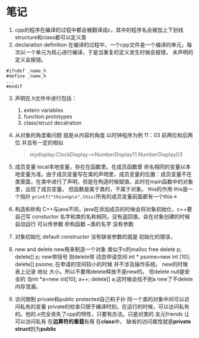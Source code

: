 # 笔记
1. cpp的程序在编译的过程中都会被翻译成c，其中的程序名会被加上下划线 structure和class都可以定义类
2. declaration definition 在编译的过程中，一个cpp文件是一个编译的单元，每次以一个单元为核心进行编译，于是当重复的定义发生时候会报错， 未声明的定义会报错。
```
#ifndef _name_h
#define _name_h
...
#endif
```
3. 声明在.h文件中进行包括：
   1. extern variables
   2. function prototypes
   3. class/struct decalration
4. 从对象的角度看问题 就是从内容的角度 以时钟程序为例
   11：03 前两位和后两位 并且有一定的相似
   >mydisplay:ClockDisplay-->NumberDisplay11 NumberDisplay03


5. 成员变量 local本地变量，存在在函数里。在成员函数里 命名相同的变量以本地变量为准。由于成员变量写在类的声明里，成员变量的位置：成员变量不在类里面，在类中进行了声明，但是在构造时候赋值，此时在main函数中的对象里，出现了成员变量。
   但函数是属于类的，不属于对象。
   this的作用 this是一个指针 ``printf("this=%p\n",this)``所有的成员变量前面都有一个this->
6. 构造和析构 C++与java不同，java在添加成员的时候会将对象初始化，c++要自己写
   constuctor 名字和类的名称相同，没有返回值，会在对象创建的时候自动运行 可以传参数
   析构函数 ~类的名字 没有参数
7. 对象初始化 default constructor 没有缺省参数的就是 初始化的错误， 
8. new and delete new用来制造一个对象 类似于c的malloc free 
   delete p; delete[] p; new带括号 则delete带
   动态申请空间 int * psome=new int [10]; delete[] psome;
   在申请的空间较小的时候 并不涉及操作系统。
   new的时候 表上记录 地址 大小。所以不要用delete释放不是new的。
   但delete null是安全的
   当int *a=new int[10]; a++; delete[] a;这时候会找不到a
   new了不delete 内存泄漏。
9. 访问限制 private和public protected自己和子孙
    同一个类的对象中间可以访问私有的变量 private的检查只限于编译时刻。在运行的时候，可以访问私有的。他的.o完全丧失了cpp的特性，只要有办法。只是对类的
    友元friends 让可以访问私有 在**运算符的重载**有用
    在**class**中， 缺省的访问属性就是**private** **struct**则为**public**
    